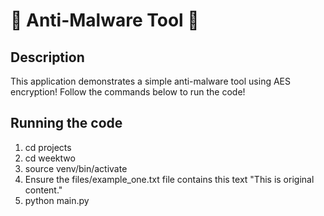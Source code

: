 # 🔐 Anti-Malware Tool 🔐

## Description

This application demonstrates a simple anti-malware tool using AES encryption! Follow the commands below to run the code!

## Running the code

1. cd projects
2. cd weektwo
3. source venv/bin/activate
4. Ensure the files/example_one.txt file contains this text "This is original content."
5. python main.py
